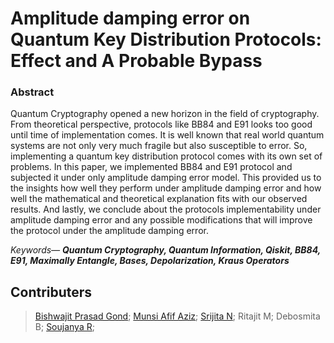 # Amplitude damping error on Quantum Key Distribution Protocols: Effect and A Probable Bypass
### Abstract
Quantum Cryptography opened a new horizon in the field of cryptography. From theoretical perspective, protocols like BB84 and E91 looks too good until time of implementation comes. It is well known that real world quantum systems are not only very much fragile but also susceptible to error. So, implementing a quantum key distribution protocol comes with its own set of problems. In this paper, we implemented BB84 and E91 protocol and subjected it under only amplitude damping error model. This provided us to the insights how well they perform under amplitude damping error and how well the mathematical and theoretical explanation fits with our observed results. And lastly, we conclude about the protocols implementability under amplitude damping error and any possible modifications that will improve the protocol under the amplitude damping error.

_Keywords— **Quantum Cryptography, Quantum Information, Qiskit, BB84, E91, Maximally Entangle, Bases, Depolarization, Kraus Operators**_






## Contributers
>[Bishwajit Prasad Gond](https://github.com/bishwajitprasadgond);
>[Munsi Afif Aziz](https://github.com/Aziz58l);
>[Srijita N](https://github.com/JinXy2001);
>Ritajit M;
>Debosmita B;
>[Soujanya R](https://github.com/thecrazyphysicist369);
